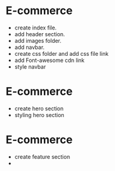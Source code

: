 # E-commerce

* create index file.
* add header section.
* add images folder.
* add navbar.
* create css folder and add css file link
* add Font-awesome cdn link
* style navbar


# E-commerce

* create hero section
* styling hero section

# E-commerce

* create feature section
* 
